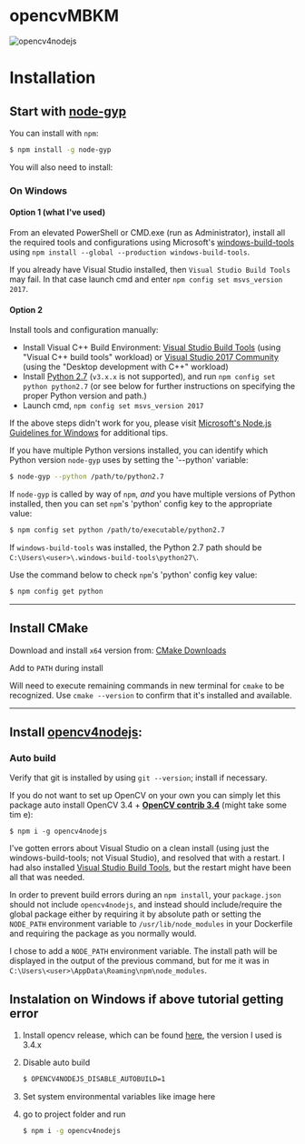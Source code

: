 opencvMBKM
=============

![opencv4nodejs](https://user-images.githubusercontent.com/31125521/37272906-67187fdc-25d8-11e8-9704-40e9e94c1e80.jpg)

# Installation

## Start with [node-gyp](https://github.com/nodejs/node-gyp)

You can install with `npm`:

``` bash
$ npm install -g node-gyp
```

You will also need to install:

### On Windows

#### Option 1 (what I've used)

From an elevated PowerShell or CMD.exe (run as Administrator), install all the required tools and configurations using Microsoft's [windows-build-tools](https://github.com/felixrieseberg/windows-build-tools) using `npm install --global --production windows-build-tools`.

If you already have Visual Studio installed, then `Visual Studio Build Tools` may fail. In that case launch cmd and enter `npm config set msvs_version 2017`.

#### Option 2

Install tools and configuration manually:
   * Install Visual C++ Build Environment: [Visual Studio Build Tools](https://visualstudio.microsoft.com/thank-you-downloading-visual-studio/?sku=BuildTools)
   (using "Visual C++ build tools" workload) or [Visual Studio 2017 Community](https://visualstudio.microsoft.com/pl/thank-you-downloading-visual-studio/?sku=Community)
   (using the "Desktop development with C++" workload)
   * Install [Python 2.7](https://www.python.org/downloads/) (`v3.x.x` is not supported), and run `npm config set python python2.7` (or see below for further instructions on specifying the proper Python version and path.)
   * Launch cmd, `npm config set msvs_version 2017`

   If the above steps didn't work for you, please visit [Microsoft's Node.js Guidelines for Windows](https://github.com/Microsoft/nodejs-guidelines/blob/master/windows-environment.md#compiling-native-addon-modules) for additional tips.

If you have multiple Python versions installed, you can identify which Python
version `node-gyp` uses by setting the '--python' variable:

``` bash
$ node-gyp --python /path/to/python2.7
```

If `node-gyp` is called by way of `npm`, *and* you have multiple versions of
Python installed, then you can set `npm`'s 'python' config key to the appropriate
value:

``` bash
$ npm config set python /path/to/executable/python2.7
```

If `windows-build-tools` was installed, the Python 2.7 path should be `C:\Users\<user>\.windows-build-tools\python27\`.

Use the command below to check `npm`'s 'python' config key value:

``` bash
$ npm config get python
```

***

## Install CMake
Download and install `x64` version from: [CMake Downloads](https://cmake.org/download)

Add to `PATH` during install

Will need to execute remaining commands in new terminal for `cmake` to be recognized. Use `cmake --version` to confirm that it's installed and available.

***

## Install [opencv4nodejs](https://github.com/justadudewhohacks/opendv4nodejs):

### Auto build

Verify that git is installed by using `git --version`; install if necessary.

If you do not want to set up OpenCV on your own you can simply let this package auto install OpenCV 3.4 + <a href="https://github.com/opencv/opencv_contrib"><b>OpenCV contrib 3.4</b></a>  (might take some tim    e):
``` b   ash
$ npm i -g opencv4nodejs
```

I've gotten errors about Visual Studio on a clean install (using just the windows-build-tools; not Visual Studio), and resolved that with a restart. I had also installed [Visual Studio Build Tools](https://visualstudio.microsoft.com/thank-you-downloading-visual-studio/?sku=BuildTools), but the restart might have been all that was needed.

In order to prevent build errors during an ```npm install```, your ```package.json``` should not include ```opencv4nodejs```, and instead should include/require the global package either by requiring it by absolute path or setting the ```NODE_PATH``` environment variable to ```/usr/lib/node_modules``` in your Dockerfile and requiring the package as you normally would.

I chose to add a `NODE_PATH` environment variable. The install path will be displayed in the output of the previous command, but for me it was in `C:\Users\<user>\AppData\Roaming\npm\node_modules`.



## Instalation on Windows if above tutorial getting error

1. Install opencv release, which can be found [here](https://opencv.org/releases/), the version I used is 3.4.x
2. Disable auto build
    ```bash
    $ OPENCV4NODEJS_DISABLE_AUTOBUILD=1
    ```
3. Set system environmental variables like image here

4. go to project folder and run 
    ``` bash
    $ npm i -g opencv4nodejs
    ```
